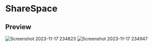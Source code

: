 # ShareSpace

## Preview

![Screenshot 2023-11-17 234823](https://github.com/barnabasSol/ShareSpace/assets/96410633/b4c7946b-5e90-405e-be01-098b2f55682b)
![Screenshot 2023-11-17 234947](https://github.com/barnabasSol/ShareSpace/assets/96410633/413a4c1c-83af-477c-912a-3b4593d258c1)
